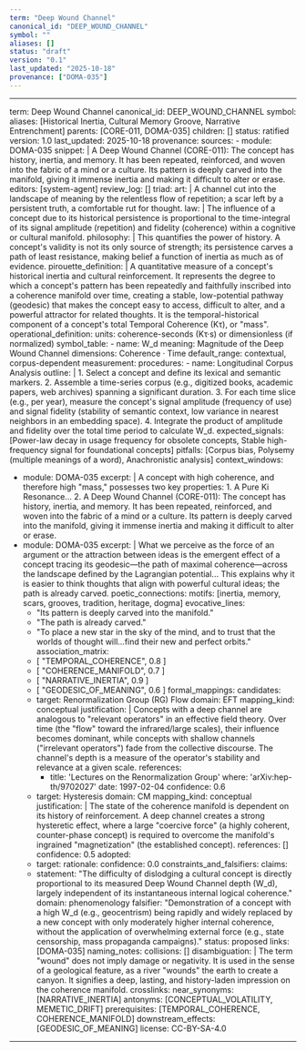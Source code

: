 ```yaml
---
term: "Deep Wound Channel"
canonical_id: "DEEP_WOUND_CHANNEL"
symbol: ""
aliases: []
status: "draft"
version: "0.1"
last_updated: "2025-10-18"
provenance: ["DOMA-035"]
---
```


---
term: Deep Wound Channel
canonical_id: DEEP_WOUND_CHANNEL
symbol: 
aliases: [Historical Inertia, Cultural Memory Groove, Narrative Entrenchment]
parents: [CORE-011, DOMA-035]
children: []
status: ratified
version: 1.0
last_updated: 2025-10-18
provenance:
  sources:
    - module: DOMA-035
      snippet: |
        A Deep Wound Channel (CORE-011): The concept has history, inertia, and memory. It has been repeated, reinforced, and woven into the fabric of a mind or a culture. Its pattern is deeply carved into the manifold, giving it immense inertia and making it difficult to alter or erase.
  editors: [system-agent]
  review_log: []
triad:
  art: |
    A channel cut into the landscape of meaning by the relentless flow of repetition; a scar left by a persistent truth, a comfortable rut for thought.
  law: |
    The influence of a concept due to its historical persistence is proportional to the time-integral of its signal amplitude (repetition) and fidelity (coherence) within a cognitive or cultural manifold.
  philosophy: |
    This quantifies the power of history. A concept's validity is not its only source of strength; its persistence carves a path of least resistance, making belief a function of inertia as much as of evidence.
pirouette_definition: |
  A quantitative measure of a concept's historical inertia and cultural reinforcement. It represents the degree to which a concept's pattern has been repeatedly and faithfully inscribed into a coherence manifold over time, creating a stable, low-potential pathway (geodesic) that makes the concept easy to access, difficult to alter, and a powerful attractor for related thoughts. It is the temporal-historical component of a concept's total Temporal Coherence (Kτ), or "mass".
operational_definition:
  units: coherence-seconds (Kτ·s) or dimensionless (if normalized)
  symbol_table:
    - name: W_d
      meaning: Magnitude of the Deep Wound Channel
      dimensions: Coherence · Time
      default_range: contextual, corpus-dependent
  measurement:
    procedures:
      - name: Longitudinal Corpus Analysis
        outline: |
          1. Select a concept and define its lexical and semantic markers.
          2. Assemble a time-series corpus (e.g., digitized books, academic papers, web archives) spanning a significant duration.
          3. For each time slice (e.g., per year), measure the concept's signal amplitude (frequency of use) and signal fidelity (stability of semantic context, low variance in nearest neighbors in an embedding space).
          4. Integrate the product of amplitude and fidelity over the total time period to calculate W_d.
        expected_signals: [Power-law decay in usage frequency for obsolete concepts, Stable high-frequency signal for foundational concepts]
        pitfalls: [Corpus bias, Polysemy (multiple meanings of a word), Anachronistic analysis]
context_windows:
  - module: DOMA-035
    excerpt: |
      A concept with high coherence, and therefore high "mass," possesses two key properties: 1. A Pure Ki Resonance... 2. A Deep Wound Channel (CORE-011): The concept has history, inertia, and memory. It has been repeated, reinforced, and woven into the fabric of a mind or a culture. Its pattern is deeply carved into the manifold, giving it immense inertia and making it difficult to alter or erase.
  - module: DOMA-035
    excerpt: |
      What we perceive as the force of an argument or the attraction between ideas is the emergent effect of a concept tracing its geodesic—the path of maximal coherence—across the landscape defined by the Lagrangian potential... This explains why it is easier to think thoughts that align with powerful cultural ideas; the path is already carved.
poetic_connections:
  motifs: [inertia, memory, scars, grooves, tradition, heritage, dogma]
  evocative_lines:
    - "Its pattern is deeply carved into the manifold."
    - "The path is already carved."
    - "To place a new star in the sky of the mind, and to trust that the worlds of thought will...find their new and perfect orbits."
  association_matrix:
    - [ "TEMPORAL_COHERENCE", 0.8 ]
    - [ "COHERENCE_MANIFOLD", 0.7 ]
    - [ "NARRATIVE_INERTIA", 0.9 ]
    - [ "GEODESIC_OF_MEANING", 0.6 ]
formal_mappings:
  candidates:
    - target: Renormalization Group (RG) Flow
      domain: EFT
      mapping_kind: conceptual
      justification: |
        Concepts with a deep channel are analogous to "relevant operators" in an effective field theory. Over time (the "flow" toward the infrared/large scales), their influence becomes dominant, while concepts with shallow channels ("irrelevant operators") fade from the collective discourse. The channel's depth is a measure of the operator's stability and relevance at a given scale.
      references:
        - title: 'Lectures on the Renormalization Group'
          where: 'arXiv:hep-th/9702027'
          date: 1997-02-04
      confidence: 0.6
    - target: Hysteresis
      domain: CM
      mapping_kind: conceptual
      justification: |
        The state of the coherence manifold is dependent on its history of reinforcement. A deep channel creates a strong hysteretic effect, where a large "coercive force" (a highly coherent, counter-phase concept) is required to overcome the manifold's ingrained "magnetization" (the established concept).
      references: []
      confidence: 0.5
  adopted:
    - target:
      rationale:
      confidence: 0.0
constraints_and_falsifiers:
  claims:
    - statement: "The difficulty of dislodging a cultural concept is directly proportional to its measured Deep Wound Channel depth (W_d), largely independent of its instantaneous internal logical coherence."
      domain: phenomenology
      falsifier: "Demonstration of a concept with a high W_d (e.g., geocentrism) being rapidly and widely replaced by a new concept with only moderately higher internal coherence, without the application of overwhelming external force (e.g., state censorship, mass propaganda campaigns)."
      status: proposed
      links: [DOMA-035]
naming_notes:
  collisions: []
  disambiguation: |
    The term "wound" does not imply damage or negativity. It is used in the sense of a geological feature, as a river "wounds" the earth to create a canyon. It signifies a deep, lasting, and history-laden impression on the coherence manifold.
crosslinks:
  near_synonyms: [NARRATIVE_INERTIA]
  antonyms: [CONCEPTUAL_VOLATILITY, MEMETIC_DRIFT]
  prerequisites: [TEMPORAL_COHERENCE, COHERENCE_MANIFOLD]
  downstream_effects: [GEODESIC_OF_MEANING]
license: CC-BY-SA-4.0
---